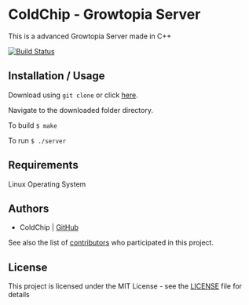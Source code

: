 ColdChip - Growtopia Server
===========================

This is a advanced Growtopia Server made in C++

[![Build Status](https://api.travis-ci.org/coldchip/growtopiaserver.svg?branch=master)](https://api.travis-ci.org/coldchip/growtopiaserver.svg?branch=master)

Installation / Usage
--------------------

Download using `git clone` or click [here](https://github.com/coldchip/growtopiaserver/archive/master.zip).

Navigate to the downloaded folder directory.

To build `$ make`

To run `$ ./server`

Requirements
------------

Linux Operating System

Authors
-------

- ColdChip  | [GitHub](https://github.com/coldchip)

See also the list of [contributors](https://github.com/coldchip/growtopiaserver/contributors) who participated in this project.

License
-------

This project is licensed under the MIT License - see the [LICENSE](LICENSE) file for details
